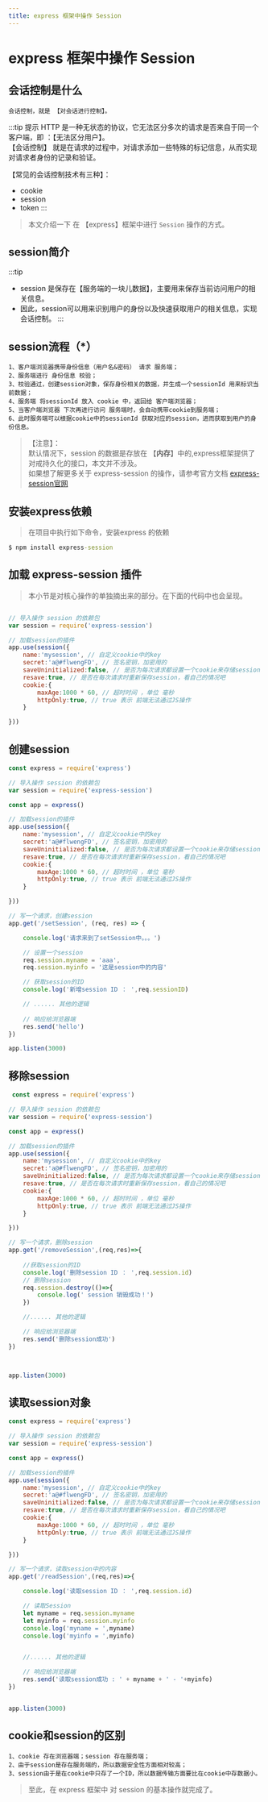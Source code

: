 ```yaml
---
title: express 框架中操作 Session
---
```


# express 框架中操作 Session

## 会话控制是什么

```
会话控制，就是 【对会话进行控制】。

```
:::tip 提示
HTTP 是一种无状态的协议，它无法区分多次的请求是否来自于同一个客户端，即 ：【无法区分用户】。<br>
【会话控制】 就是在请求的过程中，对请求添加一些特殊的标记信息，从而实现对请求者身份的记录和验证。<br>

【常见的会话控制技术有三种】：
* cookie
* session
* token
:::



> 本文介绍一下 在 【express】框架中进行 `Session` 操作的方式。

## session简介
:::tip
* session 是保存在【服务端的一块儿数据】，主要用来保存当前访问用户的相关信息。
* 因此，session可以用来识别用户的身份以及快速获取用户的相关信息，实现会话控制。
:::

## session流程（*）
```
1、客户端浏览器携带身份信息（用户名&密码） 请求 服务端；
2、服务端进行 身份信息 校验；
3、校验通过，创建session对象，保存身份相关的数据，并生成一个sessionId 用来标识当前数据；
4、服务端 将sessionId 放入 cookie 中，返回给 客户端浏览器；
5、当客户端浏览器 下次再进行访问 服务端时，会自动携带cookie到服务端；
6、此时服务端可以根据cookie中的sessionId 获取对应的session，进而获取到用户的身份信息。

```
> 【注意】：<br>
>  默认情况下，session 的数据是存放在 【**内存**】中的,express框架提供了对戒持久化的接口，本文并不涉及。<br>
>  如果想了解更多关于 express-session 的操作，请参考官方文档 [express-session官网](https://www.npmjs.com/package/express-session)

## 安装express依赖
> 在项目中执行如下命令，安装express 的依赖
```cmd
$ npm install express-session
```

## 加载 express-session 插件
> 本小节是对核心操作的单独摘出来的部分。在下面的代码中也会呈现。
```js

// 导入操作 session 的依赖包
var session = require('express-session')

// 加载session的插件
app.use(session({
    name:'mysession', // 自定义cookie中的key
    secret:'a@#flwengFD', // 签名密钥，加密用的
    saveUninitialized:false, // 是否为每次请求都设置一个cookie来存储session ID
    resave:true, // 是否在每次请求时重新保存session，看自己的情况吧
    cookie:{
        maxAge:1000 * 60, // 超时时间 ，单位 毫秒
        httpOnly:true, // true 表示 前端无法通过JS操作
    }

}))
```

## 创建session
```js
const express = require('express')

// 导入操作 session 的依赖包
var session = require('express-session')

const app = express()

// 加载session的插件
app.use(session({
    name:'mysession', // 自定义cookie中的key
    secret:'a@#flwengFD', // 签名密钥，加密用的
    saveUninitialized:false, // 是否为每次请求都设置一个cookie来存储session ID
    resave:true, // 是否在每次请求时重新保存session，看自己的情况吧
    cookie:{
        maxAge:1000 * 60, // 超时时间 ，单位 毫秒
        httpOnly:true, // true 表示 前端无法通过JS操作
    }

}))

// 写一个请求，创建session
app.get('/setSession', (req, res) => {

    console.log('请求来到了setSession中。。。')

    // 设置一个session 
    req.session.myname = 'aaa',
    req.session.myinfo = '这是session中的内容'

    // 获取session的ID
    console.log('新增session ID ： ',req.sessionID)

    // ...... 其他的逻辑
    
    // 响应给浏览器端
    res.send('hello')
})

app.listen(3000)
```

## 移除session


```js
 const express = require('express')

// 导入操作 session 的依赖包
var session = require('express-session')

const app = express()

// 加载session的插件
app.use(session({
    name:'mysession', // 自定义cookie中的key
    secret:'a@#flwengFD', // 签名密钥，加密用的
    saveUninitialized:false, // 是否为每次请求都设置一个cookie来存储session ID
    resave:true, // 是否在每次请求时重新保存session，看自己的情况吧
    cookie:{
        maxAge:1000 * 60, // 超时时间 ，单位 毫秒
        httpOnly:true, // true 表示 前端无法通过JS操作
    }

}))

// 写一个请求，删除session
app.get('/removeSession',(req,res)=>{
    
    //获取session的ID
    console.log('删除session ID ： ',req.session.id)
    // 删除session
    req.session.destroy(()=>{
        console.log(' session 销毁成功！')
    })

    //...... 其他的逻辑

    // 响应给浏览器端
    res.send('删除session成功')
})



app.listen(3000)
```

## 读取session对象

```js
const express = require('express')

// 导入操作 session 的依赖包
var session = require('express-session')

const app = express()

// 加载session的插件
app.use(session({
    name:'mysession', // 自定义cookie中的key
    secret:'a@#flwengFD', // 签名密钥，加密用的
    saveUninitialized:false, // 是否为每次请求都设置一个cookie来存储session ID
    resave:true, // 是否在每次请求时重新保存session，看自己的情况吧
    cookie:{
        maxAge:1000 * 60, // 超时时间 ，单位 毫秒
        httpOnly:true, // true 表示 前端无法通过JS操作
    }

}))

// 写一个请求，读取session中的内容
app.get('/readSession',(req,res)=>{

    console.log('读取session ID ： ',req.session.id)

    // 读取Session
    let myname = req.session.myname
    let myinfo = req.session.myinfo
    console.log('myname = ',myname)
    console.log('myinfo = ',myinfo)


    //...... 其他的逻辑

    // 响应给浏览器端
    res.send('读取session成功 : ' + myname + ' - '+myinfo)
})


app.listen(3000)
```

## cookie和session的区别
```
1、cookie 存在浏览器端；session 存在服务端；
2、由于session是存在服务端的，所以数据安全性方面相对较高；
3、session由于是在cookie中只存了一个ID，所以数据传输方面要比在cookie中存数据小。
```

> 至此，在 express 框架中 对 session 的基本操作就完成了。